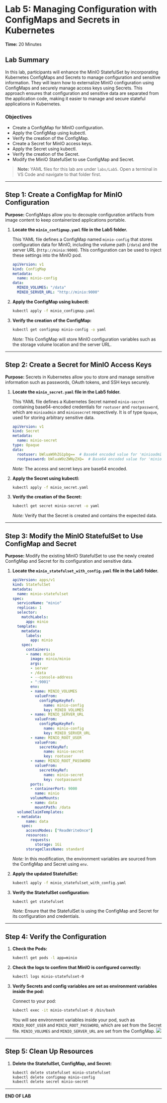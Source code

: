 # Lab 5: Managing Configuration with ConfigMaps and Secrets in Kubernetes

**Time:** 20 Minutes

## Lab Summary
In this lab, participants will enhance the MinIO StatefulSet by incorporating Kubernetes ConfigMaps and Secrets to manage configuration and sensitive information. They will learn how to externalize MinIO configuration using ConfigMaps and securely manage access keys using Secrets. This approach ensures that configuration and sensitive data are separated from the application code, making it easier to manage and secure stateful applications in Kubernetes.

### Objectives
- Create a ConfigMap for MinIO configuration.
- Apply the ConfigMap using kubectl.
- Verify the creation of the ConfigMap.
- Create a Secret for MinIO access keys.
- Apply the Secret using kubectl.
- Verify the creation of the Secret.
- Modify the MinIO StatefulSet to use ConfigMap and Secret.

> **Note:** YAML files for this lab are under `labs/Lab5`. Open a terminal in VS Code and navigate to that folder first.

---

## Step 1: Create a ConfigMap for MinIO Configuration

**Purpose:** ConfigMaps allow you to decouple configuration artifacts from image content to keep containerized applications portable.

1. **Locate the `minio_configmap.yaml` file in the Lab5 folder.**

    This YAML file defines a ConfigMap named `minio-config` that stores configuration data for MinIO, including the volume path (`/data`) and the server URL (`http://minio:9000`). This configuration can be used to inject these settings into the MinIO pod.

    ```yaml
    apiVersion: v1
    kind: ConfigMap
    metadata:
      name: minio-config
    data:
      MINIO_VOLUMES: "/data"
      MINIO_SERVER_URL: "http://minio:9000"
    ```

2. **Apply the ConfigMap using kubectl:**

    ```bash
    kubectl apply -f minio_configmap.yaml
    ```

3. **Verify the creation of the ConfigMap:**

    ```bash
    kubectl get configmap minio-config -o yaml
    ```

    *Note:* This ConfigMap will store MinIO configuration variables such as the storage volume location and the server URL.

---

## Step 2: Create a Secret for MinIO Access Keys

**Purpose:** Secrets in Kubernetes allow you to store and manage sensitive information such as passwords, OAuth tokens, and SSH keys securely.

1. **Locate the `minio_secret.yaml` file in the Lab5 folder.**

    This YAML file defines a Kubernetes Secret named `minio-secret` containing base64-encoded credentials for `rootuser` and `rootpassword`, which are `minioadmin` and `miniosecret` respectively. It is of type `Opaque`, used for storing arbitrary sensitive data.

    ```yaml
    apiVersion: v1
    kind: Secret
    metadata:
      name: minio-secret
    type: Opaque
    data:
      rootuser: bWluaW9hZG1pbg==  # Base64 encoded value for 'minioadmin'
      rootpassword: bWluaW9zZWNyZXQ=  # Base64 encoded value for 'miniosecret'
    ```

    *Note:* The access and secret keys are base64 encoded.

2. **Apply the Secret using kubectl:**

    ```bash
    kubectl apply -f minio_secret.yaml
    ```

3. **Verify the creation of the Secret:**

    ```bash
    kubectl get secret minio-secret -o yaml
    ```

    *Note:* Verify that the Secret is created and contains the expected data.

---

## Step 3: Modify the MinIO StatefulSet to Use ConfigMap and Secret

**Purpose:** Modify the existing MinIO StatefulSet to use the newly created ConfigMap and Secret for its configuration and sensitive data.

1. **Locate the `minio_statefulset_with_config.yaml` file in the Lab5 folder.**

    ```yaml
    apiVersion: apps/v1
    kind: StatefulSet
    metadata:
      name: minio-statefulset
    spec:
      serviceName: "minio"
      replicas: 1
      selector:
        matchLabels:
          app: minio
      template:
        metadata:
          labels:
            app: minio
        spec:
          containers:
          - name: minio
            image: minio/minio
            args:
            - server
            - /data
            - --console-address
            - ":9001"
            env:
            - name: MINIO_VOLUMES
              valueFrom:
                configMapKeyRef:
                  name: minio-config
                  key: MINIO_VOLUMES
            - name: MINIO_SERVER_URL
              valueFrom:
                configMapKeyRef:
                  name: minio-config
                  key: MINIO_SERVER_URL
            - name: MINIO_ROOT_USER
              valueFrom:
                secretKeyRef:
                  name: minio-secret
                  key: rootuser
            - name: MINIO_ROOT_PASSWORD
              valueFrom:
                secretKeyRef:
                  name: minio-secret
                  key: rootpassword
            ports:
            - containerPort: 9000
              name: minio
            volumeMounts:
            - name: data
              mountPath: /data
      volumeClaimTemplates:
      - metadata:
          name: data
        spec:
          accessModes: ["ReadWriteOnce"]
          resources:
            requests:
              storage: 1Gi
          storageClassName: standard
    ```

    *Note:* In this modification, the environment variables are sourced from the ConfigMap and Secret using `env`.

2. **Apply the updated StatefulSet:**

    ```bash
    kubectl apply -f minio_statefulset_with_config.yaml
    ```

3. **Verify the StatefulSet configuration:**

    ```bash
    kubectl get statefulset
    ```

    *Note:* Ensure that the StatefulSet is using the ConfigMap and Secret for its configuration and credentials.

---

## Step 4: Verify the Configuration

1. **Check the Pods:**

    ```bash
    kubectl get pods -l app=minio
    ```

2. **Check the logs to confirm that MinIO is configured correctly:**

    ```bash
    kubectl logs minio-statefulset-0
    ```

3. **Verify Secrets and config variables are set as environment variables inside the pod:**

    Connect to your pod:

    ```bash
    kubectl exec -it minio-statefulset-0 /bin/bash
    ```

    You will see environment variables inside your pod, such as `MINIO_ROOT_USER` and `MINIO_ROOT_PASSWORD`, which are set from the Secret file. `MINIO_VOLUMES` and `MINIO_SERVER_URL` are set from the ConfigMap.
![](https://lh7-rt.googleusercontent.com/docsz/AD_4nXfv0wbWCinxcswrtaLoB6s76aciJIGs_eQjebq07581e5o7XKhCM18vbFj_yGbzQ7LJZYbTrTQgx-WbIRPlCBn8Wt-1DRTdk3xqXijv4pzNcO9UI77f8jCeh1fRzDX5XapaFnhRyr_KUOkUUO70wnZ8I-k?key=_hGo9wnSDVGe9fjA-s6ZYg)
---

## Step 5: Clean Up Resources

1. **Delete the StatefulSet, ConfigMap, and Secret:**

    ```bash
    kubectl delete statefulset minio-statefulset
    kubectl delete configmap minio-config
    kubectl delete secret minio-secret
    ```

---

**END OF LAB**
